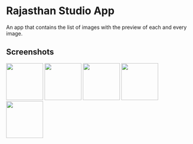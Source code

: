 # Rajasthan Studio App

An app that contains the list of images with the preview of each and every image.

## Screenshots

<img src="https://user-images.githubusercontent.com/79354923/122648453-044d7380-d147-11eb-9240-92190ca26960.png" width="100">
<img src="https://user-images.githubusercontent.com/79354923/122648473-14655300-d147-11eb-9943-4ee06a72a120.png" width="100">
<img src="https://user-images.githubusercontent.com/79354923/122648492-2e9f3100-d147-11eb-8c91-ebf0adee4a9a.png" width="100">
<img src="https://user-images.githubusercontent.com/79354923/122648508-3a8af300-d147-11eb-97bb-c35ac855c804.png" width="100">
<img src="https://user-images.githubusercontent.com/79354923/122648517-41196a80-d147-11eb-883a-bd7200f33367.png" width="100">

